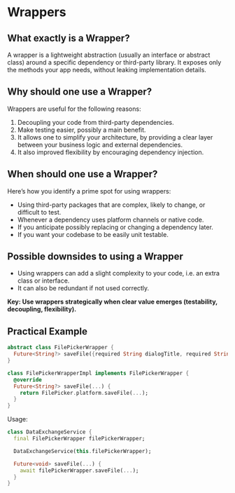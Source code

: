 # Wrappers

## What exactly is a Wrapper?

A wrapper is a lightweight abstraction (usually an interface or abstract class) around a specific dependency or third-party library. It exposes only the methods your app needs, without leaking implementation details.

## Why should one use a Wrapper?

Wrappers are useful for the following reasons:
1. Decoupling your code from third-party dependencies.
2. Make testing easier, possibly a main benefit.
3. It allows one to simplify your architecture, by providing a clear layer between your business logic and external dependencies.
4. It also improved flexibility by encouraging dependency injection.

## When should one use a Wrapper?

Here’s how you identify a prime spot for using wrappers:
- Using third-party packages that are complex, likely to change, or difficult to test.
- Whenever a dependency uses platform channels or native code.
- If you anticipate possibly replacing or changing a dependency later.
- If you want your codebase to be easily unit testable.

## Possible downsides to using a Wrapper

- Using wrappers can add a slight complexity to your code, i.e. an extra class or interface.
- It can also be redundant if not used correctly.

**Key: Use wrappers strategically when clear value emerges (testability, decoupling, flexibility).**

## Practical Example

```dart
abstract class FilePickerWrapper {
  Future<String?> saveFile({required String dialogTitle, required String fileName, Uint8List? bytes});
}

class FilePickerWrapperImpl implements FilePickerWrapper {
  @override
  Future<String?> saveFile(...) {
    return FilePicker.platform.saveFile(...);
  }
}

```
Usage:
```dart
class DataExchangeService {
  final FilePickerWrapper filePickerWrapper;

  DataExchangeService(this.filePickerWrapper);

  Future<void> saveFile(...) {
    await filePickerWrapper.saveFile(...);
  }
}
```
